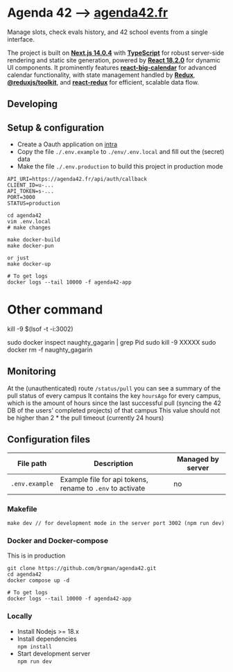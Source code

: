 # Agenda 42 --> [agenda42.fr](https://agenda42.fr)

Manage slots, check evals history, and 42 school events from a single interface.

The project is built on [**Next.js 14.0.4**](https://github.com/vercel/next.js) with [**TypeScript**](https://github.com/microsoft/TypeScript) for robust server-side rendering and static site generation, powered by [**React 18.2.0**](https://github.com/facebook/react) for dynamic UI components. It prominently features [**react-big-calendar**](https://github.com/jquense/react-big-calendar) for advanced calendar functionality, with state management handled by [**Redux**](https://github.com/reduxjs/redux), [**@reduxjs/toolkit**](https://github.com/reduxjs/redux-toolkit), and [**react-redux**](https://github.com/reduxjs/react-redux) for efficient, scalable data flow.

## Developing
## Setup & configuration
- Create a Oauth application on [intra](https://profile.intra.42.fr/oauth/applications)
- Copy the file `./.env.example` to `./env/.env.local` and fill out the (secret) data
- Make the file `./.env.production` to build this project in production mode

```
API_URI=https://agenda42.fr/api/auth/callback
CLIENT_ID=u-...
API_TOKEN=s-...
PORT=3000
STATUS=production
```

```shell
cd agenda42
vim .env.local
# make changes

make docker-build
make docker-pun

or just
make docker-up

# To get logs
docker logs --tail 10000 -f agenda42-app

```

# Other command
kill -9 $(lsof -t -i:3002)

sudo docker inspect naughty_gagarin | grep Pid
sudo kill -9 XXXXX
sudo docker rm -f naughty_gagarin


## Monitoring
At the (unauthenticated) route `/status/pull` you can see a summary of the pull status of every campus
It contains the key `hoursAgo` for every campus, which is the amount of hours since the last successful pull (syncing the 42 DB of the users' completed projects) of that campus
This value should not be higher than 2 * the pull timeout (currently 24 hours)

## Configuration files
| File path                                    | Description                                                                           | Managed by server |
|----------------------------------------------|---------------------------------------------------------------------------------------|-------------------|
| `.env.example`                               | Example file for api tokens, rename to `.env` to activate                             | no                |

### Makefile
```
make dev // for development mode in the server port 3002 (npm run dev)
```

### Docker and Docker-compose
This is in production
```shell
git clone https://github.com/brgman/agenda42.git
cd agenda42
docker compose up -d

# To get logs
docker logs --tail 10000 -f agenda42-app
```

### Locally
- Install Nodejs >= 18.x
- Install dependencies\
`npm install`
- Start development server\
`npm run dev`